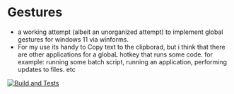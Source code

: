 # Gestures 
- a working attempt (albeit an unorganized attempt) to implement global gestures for windows 11 via winforms.
- For my use its handy to Copy text to the clipborad, but i think that there are other applications for a globaL hotkey that runs some code.  for example: running some batch script, running an application, performing updates to files. etc 
  
[![Build and Tests](https://github.com/johnbp2/Gestures/actions/workflows/build.yml/badge.svg)](https://github.com/johnbp2/Gestures/actions/workflows/build.yml)

